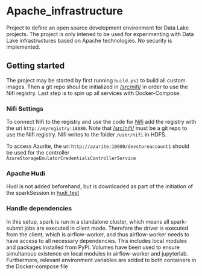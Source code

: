 # Apache_infrastructure
Project to define an open source development environment for Data Lake projects. The project is only intened to be used for experimenting with Data Lake infrastructures based on Apache technologies. No security is implemented.

## Getting started
The project may be started by first running `build.ps1` to build all custom images. Then a git repo shoul be initialized in [/src/nifi/](/src/nifi/) in order to use the Nifi registry. Last step is to spin up all services with Docker-Compose.

### Nifi Settings
To connect Nifi to the registry and use the code for [Nifi](/src/nifi/) add the registry with the uri `http://myregistry:18080`. Note that [/src/nifi/](/src/nifi/) must be a git repo to use the Nifi registry.
Nifi writes to the folder `/user/nifi` in HDFS.

To access Azurite, the uri `http://azurite:10000/devstoreaccount1` should be used for the controller `AzureStorageEmulatorCredentialsControllerService`

### Apache Hudi
Hudi is not added beforehand, but is downloaded as part of the initiation of the sparkSession in [hudi_test](/src/jupyter/hudi_test.ipynb)

### Handle dependencies
In this setup, spark is run in a standalone cluster, which means all spark-submit jobs are executed in client mode. Therefore the driver is executed from the client, which is airflow-worker, and thus airflow-worker needs to have access to all necessary dependencies. This includes local modules and packages installed from PyPi. Volumes have been used to ensure simultanous existence on local modules in airflow-worker and jupyterlab. Furthermore, relevant environment variables are added to both containers in the Docker-compose file

